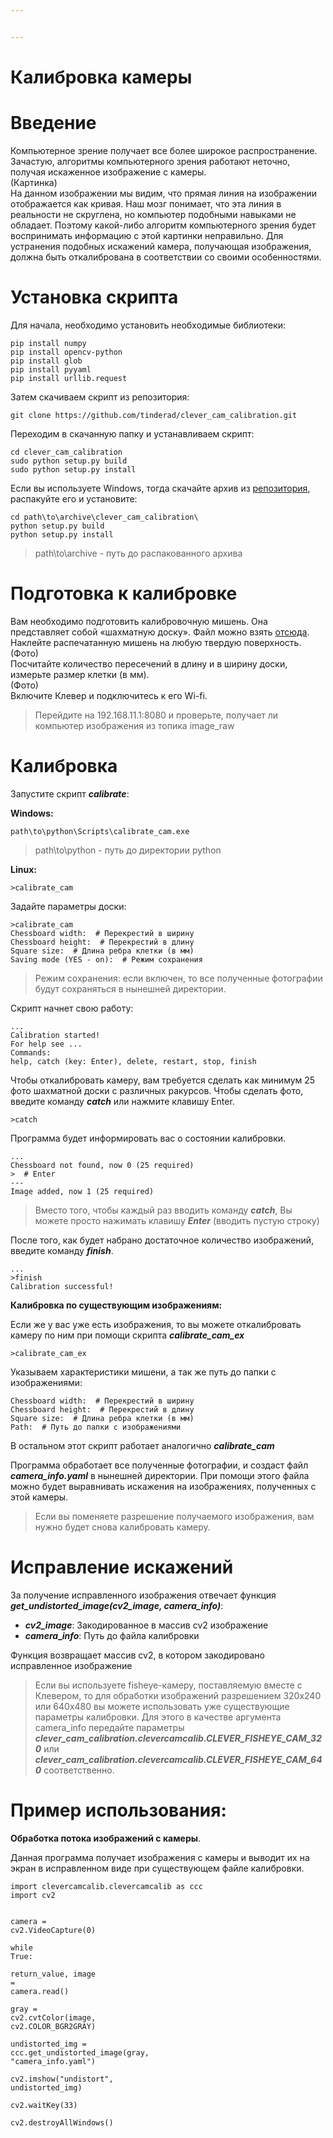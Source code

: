 ```yaml
---


---
```


<h1 id="калибровка-камеры">Калибровка камеры</h1>
<h1 id="введение">Введение</h1>
<p>Компьютерное зрение получает все более широкое распространение. Зачастую, алгоритмы компьютерного зрения работают неточно, получая искаженное изображение с камеры.<br>
(Картинка)<br>
На данном изображении мы видим, что прямая линия на изображении отображается как кривая. Наш мозг понимает, что эта линия в реальности не скруглена, но компьютер подобными навыками не обладает. Поэтому какой-либо алгоритм компьютерного зрения будет воспринимать информацию с этой картинки неправильно. Для устранения подобных искажений камера, получающая изображения, должна быть откалибрована в соответствии со своими особенностями.</p>
<h1 id="установка-скрипта">Установка скрипта</h1>
<p>Для начала, необходимо установить необходимые библиотеки:</p>
<pre class=" language-python"><code class="prism  language-python">pip install numpy  
pip install opencv<span class="token operator">-</span>python  
pip install glob  
pip install pyyaml  
pip install urllib<span class="token punctuation">.</span>request
</code></pre>
<p>Затем скачиваем скрипт из репозитория:</p>
<pre><code>git clone https://github.com/tinderad/clever_cam_calibration.git
</code></pre>
<p>Переходим в скачанную папку и устанавливаем скрипт:</p>
<pre><code>cd clever_cam_calibration
sudo python setup.py build
sudo python setup.py install
</code></pre>
<p>Если вы используете Windows, тогда скачайте архив из <a href="https://github.com/tinderad/clever_cam_calibration/archive/master.zip">репозитория</a>, распакуйте его и установите:</p>
<pre><code>cd path\to\archive\clever_cam_calibration\
python setup.py build
python setup.py install
</code></pre>
<blockquote>
<p>path\to\archive - путь до распакованного архива</p>
</blockquote>
<h1 id="подготовка-к-калибровке">Подготовка к калибровке</h1>
<p>Вам необходимо подготовить калибровочную мишень. Она представляет собой «шахматную доску». Файл можно взять <a href="https://www.oreilly.com/library/view/learning-opencv-3/9781491937983/assets/lcv3_ac01.png">отсюда</a>.<br>
Наклейте распечатанную мишень на любую твердую поверхность.<br>
(Фото)<br>
Посчитайте количество пересечений в длину и в ширину доски, измерьте размер клетки (в мм).<br>
(Фото)<br>
Включите Клевер и подключитесь к его Wi-fi.</p>
<blockquote>
<p>Перейдите на 192.168.11.1:8080 и проверьте, получает ли компьютер изображения из топика image_raw</p>
</blockquote>
<h1 id="калибровка">Калибровка</h1>
<p>Запустите скрипт <strong><em>calibrate</em></strong>:</p>
<p><strong>Windows:</strong></p>
<pre><code>path\to\python\Scripts\calibrate_cam.exe
</code></pre>
<blockquote>
<p>path\to\python - путь до директории python</p>
</blockquote>
<p><strong>Linux:</strong></p>
<pre class=" language-python"><code class="prism  language-python"><span class="token operator">&gt;</span>calibrate_cam
</code></pre>
<p>Задайте параметры доски:</p>
<pre class=" language-python"><code class="prism  language-python"><span class="token operator">&gt;</span>calibrate_cam
Chessboard width<span class="token punctuation">:</span>  <span class="token comment"># Перекрестий в ширину</span>
Chessboard height<span class="token punctuation">:</span>  <span class="token comment"># Перекрестий в длину</span>
Square size<span class="token punctuation">:</span>  <span class="token comment"># Длина ребра клетки (в мм)</span>
Saving mode <span class="token punctuation">(</span>YES <span class="token operator">-</span> on<span class="token punctuation">)</span><span class="token punctuation">:</span>  <span class="token comment"># Режим сохранения</span>
</code></pre>
<blockquote>
<p>Режим сохранения: если включен, то все полученные фотографии будут сохраняться в нынешней директории.</p>
</blockquote>
<p>Скрипт начнет свою работу:</p>
<pre><code>...
Calibration started!
For help see ...
Commands:
help, catch (key: Enter), delete, restart, stop, finish
</code></pre>
<p>Чтобы откалибровать камеру, вам требуется сделать как минимум 25 фото шахматной доски с различных ракурсов. Чтобы сделать фото, введите команду <strong><em>catch</em></strong>  или нажмите клавишу Enter.</p>
<pre class=" language-python"><code class="prism  language-python"><span class="token operator">&gt;</span>catch
</code></pre>
<p>Программа будет информировать вас о состоянии калибровки.</p>
<pre><code>...
Chessboard not found, now 0 (25 required)
&gt;  # Enter
---
Image added, now 1 (25 required)
</code></pre>
<blockquote>
<p>Вместо того, чтобы каждый раз вводить команду <strong><em>catch</em></strong>, Вы можете просто нажимать клавишу <strong><em>Enter</em></strong> (вводить пустую строку)</p>
</blockquote>
<p>После того, как будет набрано достаточное количество изображений, введите команду <strong><em>finish</em></strong>.</p>
<pre><code>...
&gt;finish
Calibration successful!
</code></pre>
<p><strong>Калибровка по существующим изображениям:</strong></p>
<p>Если же у вас уже есть изображения, то вы можете откалибровать камеру по ним при помощи скрипта <strong><em>calibrate_cam_ex</em></strong></p>
<pre><code>&gt;calibrate_cam_ex
</code></pre>
<p>Указываем характеристики мишени, а так же путь до папки с изображениями:</p>
<pre class=" language-python"><code class="prism  language-python">Chessboard width<span class="token punctuation">:</span>  <span class="token comment"># Перекрестий в ширину</span>
Chessboard height<span class="token punctuation">:</span>  <span class="token comment"># Перекрестий в длину</span>
Square size<span class="token punctuation">:</span>  <span class="token comment"># Длина ребра клетки (в мм)</span>
Path<span class="token punctuation">:</span>  <span class="token comment"># Путь до папки с изображениями</span>
</code></pre>
<p>В остальном этот скрипт работает аналогично <strong><em>calibrate_cam</em></strong></p>
<p>Программа обработает все полученные фотографии, и создаст файл <strong><em>camera_info</em><strong><strong><em>.</em></strong></strong><em>yaml</em></strong> в нынешней директории. При помощи этого файла можно будет выравнивать искажения на изображениях, полученных с этой камеры.</p>
<blockquote>
<p>Если вы поменяете разрешение получаемого изображения, вам нужно будет снова калибровать камеру.</p>
</blockquote>
<h1 id="исправление-искажений">Исправление искажений</h1>
<p>За получение исправленного изображения отвечает функция <strong><em>get_undistorted_image(cv2_image, camera_info)</em></strong>:</p>
<ul>
<li><strong><em>cv2_image</em></strong>: Закодированное в массив cv2 изображение</li>
<li><strong><em>camera</em><strong><strong><em>­</em>_</strong></strong><em>info</em></strong>: Путь до файла калибровки</li>
</ul>
<p>Функция возвращает массив cv2, в котором закодировано исправленное изображение</p>
<blockquote>
<p>Если вы используете fisheye-камеру, поставляемую вместе с Клевером, то для обработки изображений разрешением 320x240 или 640x480 вы можете использовать уже существующие параметры калибровки. Для этого в качестве аргумента camera_info  передайте параметры <strong><em>clever_cam_calibration.clevercamcalib.CLEVER_FISHEYE_CAM_320</em></strong> или <strong><em>clever_cam_calibration.clevercamcalib.CLEVER_FISHEYE_CAM_640</em></strong> соответственно.</p>
</blockquote>
<h1 id="пример-использования">Пример использования:</h1>
<p><strong>Обработка потока изображений с камеры</strong>.</p>
<p>Данная программа получает изображения с камеры и выводит их на экран в исправленном виде при существующем файле калибровки.</p>
<pre class=" language-py"><code class="prism  language-py"><span class="token keyword">import</span> clevercamcalib<span class="token punctuation">.</span>clevercamcalib <span class="token keyword">as</span> ccc  
<span class="token keyword">import</span> cv2  
  
camera <span class="token operator">=</span> cv2<span class="token punctuation">.</span>VideoCapture<span class="token punctuation">(</span><span class="token number">0</span><span class="token punctuation">)</span>  
<span class="token keyword">while</span> <span class="token boolean">True</span><span class="token punctuation">:</span>  
    return_value<span class="token punctuation">,</span> image <span class="token operator">=</span> camera<span class="token punctuation">.</span>read<span class="token punctuation">(</span><span class="token punctuation">)</span>  
    gray <span class="token operator">=</span> cv2<span class="token punctuation">.</span>cvtColor<span class="token punctuation">(</span>image<span class="token punctuation">,</span> cv2<span class="token punctuation">.</span>COLOR_BGR2GRAY<span class="token punctuation">)</span>  
    undistorted_img <span class="token operator">=</span> ccc<span class="token punctuation">.</span>get_undistorted_image<span class="token punctuation">(</span>gray<span class="token punctuation">,</span> <span class="token string">"camera_info.yaml"</span><span class="token punctuation">)</span>  
    cv2<span class="token punctuation">.</span>imshow<span class="token punctuation">(</span><span class="token string">"undistort"</span><span class="token punctuation">,</span> undistorted_img<span class="token punctuation">)</span>  
    cv2<span class="token punctuation">.</span>waitKey<span class="token punctuation">(</span><span class="token number">33</span><span class="token punctuation">)</span>  
cv2<span class="token punctuation">.</span>destroyAllWindows<span class="token punctuation">(</span><span class="token punctuation">)</span>
</code></pre>

